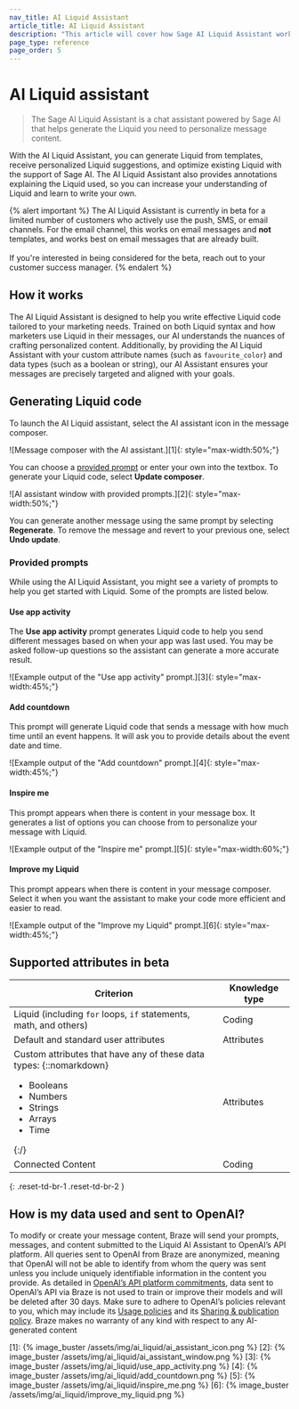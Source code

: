 ```yaml
---
nav_title: AI Liquid Assistant
article_title: AI Liquid Assistant
description: "This article will cover how Sage AI Liquid Assistant works and how you can use it to generate Liquid snippets for your messaging."
page_type: reference
page_order: 5
---
```


# AI Liquid assistant

> The Sage AI Liquid Assistant is a chat assistant powered by Sage AI that helps generate the Liquid you need to personalize message content. 

With the AI Liquid Assistant, you can generate Liquid from templates, receive personalized Liquid suggestions, and optimize existing Liquid with the support of Sage AI. The AI Liquid Assistant also provides annotations explaining the Liquid used, so you can increase your understanding of Liquid and learn to write your own.

{% alert important %}
The AI Liquid Assistant is currently in beta for a limited number of customers who actively use the push, SMS, or email channels. For the email channel, this works on email messages and **not** templates, and works best on email messages that are already built. <br><br> If you're interested in being considered for the beta, reach out to your customer success manager.
{% endalert %}

## How it works

The AI Liquid Assistant is designed to help you write effective Liquid code tailored to your marketing needs. Trained on both Liquid syntax and how marketers use Liquid in their messages, our AI understands the nuances of crafting personalized content. Additionally, by providing the AI Liquid Assistant with your custom attribute names (such as `favourite_color`) and data types (such as a boolean or string), our AI Assistant ensures your messages are precisely targeted and aligned with your goals.

## Generating Liquid code

To launch the AI Liquid assistant, select the AI assistant icon in the message composer.

![Message composer with the AI assistant.][1]{: style="max-width:50%;"}

You can choose a [provided prompt](#provided-prompts) or enter your own into the textbox. To generate your Liquid code, select **Update composer**.

![AI assistant window with provided prompts.][2]{: style="max-width:50%;"}
 
You can generate another message using the same prompt by selecting **Regenerate**. To remove the message and revert to your previous one, select **Undo update**.

### Provided prompts

While using the AI Liquid Assistant, you might see a variety of prompts to help you get started with Liquid. Some of the prompts are listed below.

#### Use app activity

The **Use app activity** prompt generates Liquid code to help you send different messages based on when your app was last used. You may be asked follow-up questions so the assistant can generate a more accurate result.

![Example output of the "Use app activity" prompt.][3]{: style="max-width:45%;"}

#### Add countdown

This prompt will generate Liquid code that sends a message with how much time until an event happens. It will ask you to provide details about the event date and time.

![Example output of the "Add countdown" prompt.][4]{: style="max-width:45%;"}

#### Inspire me

This prompt appears when there is content in your message box. It generates a list of options you can choose from to personalize your message with Liquid. 

![Example output of the "Inspire me" prompt.][5]{: style="max-width:60%;"}

#### Improve my Liquid

This prompt appears when there is content in your message composer. Select it when you want the assistant to make your code more efficient and easier to read.

![Example output of the "Improve my Liquid" prompt.][6]{: style="max-width:45%;"}

## Supported attributes in beta

| Criterion | Knowledge type | 
| - | - | 
| Liquid (including `for` loops, `if` statements, math, and others) | Coding |
| Default and standard user attributes | Attributes |
| Custom attributes that have any of these data types: {::nomarkdown}<ul><li>Booleans</li><li>Numbers</li><li>Strings</li><li>Arrays</li><li>Time</li></ul>{:/} | Attributes |
| Connected Content | Coding |
{: .reset-td-br-1 .reset-td-br-2 }

## How is my data used and sent to OpenAI?

To modify or create your message content, Braze will send your prompts, messages, and content submitted to the Liquid AI Assistant to OpenAI’s API platform. All queries sent to OpenAI from Braze are anonymized, meaning that OpenAI will not be able to identify from whom the query was sent unless you include uniquely identifiable information in the content you provide. As detailed in [OpenAI’s API platform commitments](https://openai.com/policies/api-data-usage-policies), data sent to OpenAI’s API via Braze is not used to train or improve their models and will be deleted after 30 days. Make sure to adhere to OpenAI’s policies relevant to you, which may include its [Usage policies](https://openai.com/policies/usage-policies) and its [Sharing & publication policy](https://openai.com/policies/sharing-publication-policy). Braze makes no warranty of any kind with respect to any AI-generated content

[1]: {% image_buster /assets/img/ai_liquid/ai_assistant_icon.png %}
[2]: {% image_buster /assets/img/ai_liquid/ai_assistant_window.png %}
[3]: {% image_buster /assets/img/ai_liquid/use_app_activity.png %}
[4]: {% image_buster /assets/img/ai_liquid/add_countdown.png %}
[5]: {% image_buster /assets/img/ai_liquid/inspire_me.png %}
[6]: {% image_buster /assets/img/ai_liquid/improve_my_liquid.png %}
